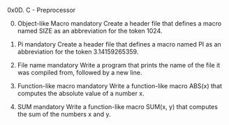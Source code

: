 0x0D. C - Preprocessor

0. Object-like Macro
mandatory
Create a header file that defines a macro named SIZE as an abbreviation for the token 1024.

1. Pi
mandatory
Create a header file that defines a macro named PI as an abbreviation for the token 3.14159265359.

2. File name
mandatory
Write a program that prints the name of the file it was compiled from, followed by a new line.

3. Function-like macro
mandatory
Write a function-like macro ABS(x) that computes the absolute value of a number x.

4. SUM
mandatory
Write a function-like macro SUM(x, y) that computes the sum of the numbers x and y.

